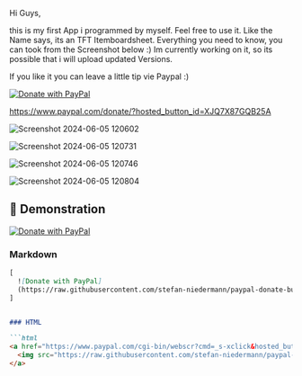 Hi Guys,

this is my first App i programmed by myself. Feel free to use it.
Like the Name says, its an TFT Itemboardsheet. Everything you need to know, you can took from the Screenshot below :)
Im currently working on it, so its possible that i will upload updated Versions. 

If you like it you can leave a little tip vie Paypal :)


[![Donate with PayPal](https://raw.githubusercontent.com/AbuBakrAlKurdi/paypal-donate-button/master/paypal-donate-button.png)](https://www.paypal.com/donate/?hosted_button_id=XJQ7X87GQB25A
)


https://www.paypal.com/donate/?hosted_button_id=XJQ7X87GQB25A



![Screenshot 2024-06-05 120602](https://github.com/AbuBakrAlKurdi/TFT-Itemboard/assets/169247028/d8952aec-f7dc-435b-9af9-dccc6c6cbcc1)

![Screenshot 2024-06-05 120731](https://github.com/AbuBakrAlKurdi/TFT-Itemboard/assets/169247028/c19a335f-7854-40e8-999f-b2028c2751e8)

![Screenshot 2024-06-05 120746](https://github.com/AbuBakrAlKurdi/TFT-Itemboard/assets/169247028/964e9add-3ff5-4916-ab50-a22451ac07e7)

![Screenshot 2024-06-05 120804](https://github.com/AbuBakrAlKurdi/TFT-Itemboard/assets/169247028/f26248e1-114a-4c90-8162-03c764916b50)




## :eyes: Demonstration

[![Donate with PayPal](https://raw.githubusercontent.com/stefan-niedermann/paypal-donate-button/master/paypal-donate-button.png)](https://www.paypal.com/donate/?hosted_button_id=XJQ7X87GQB25A)

### Markdown

```markdown
[
  ![Donate with PayPal]
  (https://raw.githubusercontent.com/stefan-niedermann/paypal-donate-button/master/paypal-donate-button.png)
]


### HTML

```html
<a href="https://www.paypal.com/cgi-bin/webscr?cmd=_s-xclick&hosted_button_id=QT54MSJR6QU7Y">
  <img src="https://raw.githubusercontent.com/stefan-niedermann/paypal-donate-button/master/paypal-donate-button.png" alt="Donate with PayPal" />
</a>
```

